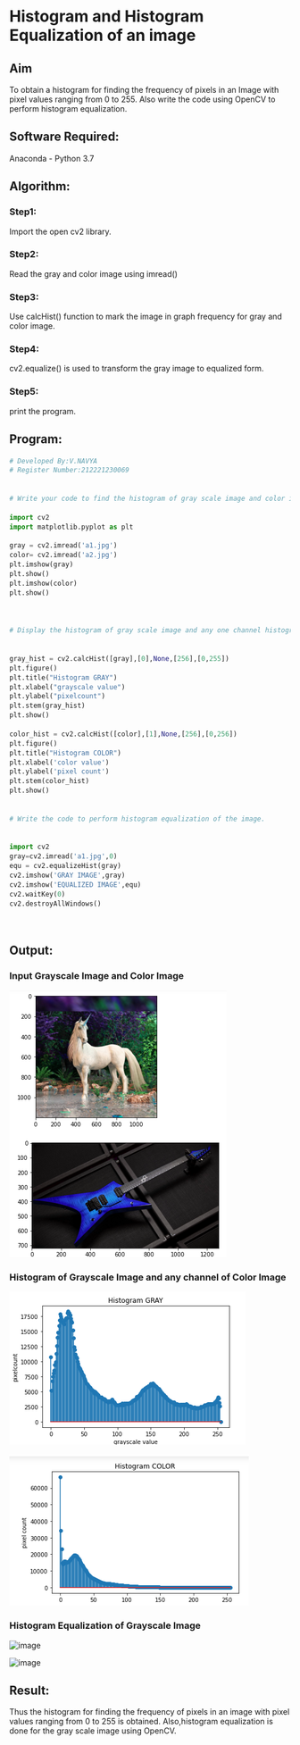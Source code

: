 # Histogram and Histogram Equalization of an image
## Aim
To obtain a histogram for finding the frequency of pixels in an Image with pixel values ranging from 0 to 255. Also write the code using OpenCV to perform histogram equalization.

## Software Required:
Anaconda - Python 3.7

## Algorithm:
### Step1:

Import the open cv2 library.

### Step2:

Read the gray and color image using imread()

### Step3:

Use calcHist() function to mark the image in graph frequency for gray and color image.

### Step4:

cv2.equalize() is used to transform the gray image to equalized form.

### Step5:


print the program.

## Program:
```python
# Developed By:V.NAVYA
# Register Number:212221230069


# Write your code to find the histogram of gray scale image and color image channels.

import cv2
import matplotlib.pyplot as plt

gray = cv2.imread('a1.jpg')
color= cv2.imread('a2.jpg')
plt.imshow(gray)
plt.show()
plt.imshow(color)
plt.show()



# Display the histogram of gray scale image and any one channel histogram from color image


gray_hist = cv2.calcHist([gray],[0],None,[256],[0,255])
plt.figure()
plt.title("Histogram GRAY")
plt.xlabel("grayscale value")
plt.ylabel("pixelcount")
plt.stem(gray_hist)
plt.show()

color_hist = cv2.calcHist([color],[1],None,[256],[0,256])
plt.figure()
plt.title("Histogram COLOR")
plt.xlabel('color value')
plt.ylabel('pixel count')
plt.stem(color_hist)
plt.show()


# Write the code to perform histogram equalization of the image. 


import cv2
gray=cv2.imread('a1.jpg',0)
equ = cv2.equalizeHist(gray)
cv2.imshow('GRAY IMAGE',gray)
cv2.imshow('EQUALIZED IMAGE',equ)
cv2.waitKey(0)
cv2.destroyAllWindows()




```
## Output:
### Input Grayscale Image and Color Image

![GITHUB](d.PNG)

### Histogram of Grayscale Image and any channel of Color Image

![GITHUB](d1.PNG)

![GITHUB](d2.PNG)


### Histogram Equalization of Grayscale Image
 
![image](https://user-images.githubusercontent.com/94165327/229688105-71373a87-d591-4d3c-bda3-26d77567a600.png)


![image](https://user-images.githubusercontent.com/94165327/229688290-48c056e0-01ae-430e-8883-1b56a2555da8.png)


## Result: 
Thus the histogram for finding the frequency of pixels in an image with pixel values ranging from 0 to 255 is obtained. Also,histogram equalization is done for the gray scale image using OpenCV.
